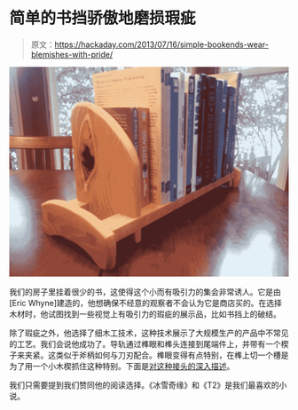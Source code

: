 # 简单的书挡骄傲地磨损瑕疵

> 原文：<https://hackaday.com/2013/07/16/simple-bookends-wear-blemishes-with-pride/>

[![curved-wooden-bookends](img/731a5c0b05f5d276b7bb4ba64b2b05b5.png)](http://handmade.hackaday.com/wp-content/uploads/2013/07/curved-wooden-bookends.jpg)

我们的房子里挂着很少的书，这使得这个小而有吸引力的集会非常诱人。它是由[Eric Whyne]建造的，他想确保不经意的观察者不会认为它是商店买的。在选择木材时，他试图找到一些视觉上有吸引力的瑕疵的展示品，比如书挡上的破结。

除了瑕疵之外，他选择了细木工技术，这种技术展示了大规模生产的产品中不常见的工艺。我们会说他成功了。导轨通过榫眼和榫头连接到尾端件上，并带有一个楔子来夹紧。这类似于斧柄如何与刀刃配合。榫眼变得有点特别，在榫上切一个槽是为了用一个小木楔抓住这种特别。下面是[对这种接头的深入描述](http://americanwoodworker.com/blogs/techniques/archive/2009/09/08/wedged-mortise-amp-tenon.aspx)。

我们只需要提到我们赞同他的阅读选择。《冰雪奇缘》和《T2》是我们最喜欢的小说。